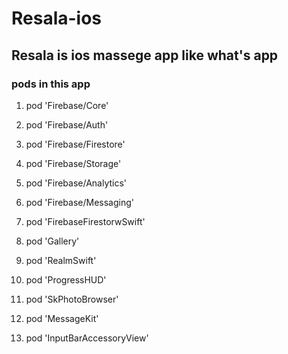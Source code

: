 # Resala-ios
 ## Resala is ios massege app like  what's app
 ### pods in this app 
 
   1. pod 'Firebase/Core'
   2. pod 'Firebase/Auth'
   3. pod 'Firebase/Firestore'
4. pod 'Firebase/Storage'
5. pod 'Firebase/Analytics'
6. pod 'Firebase/Messaging'
7. pod 'FirebaseFirestorwSwift'

8. pod 'Gallery'
9. pod 'RealmSwift'

10. pod 'ProgressHUD'
11. pod 'SkPhotoBrowser'

12. pod 'MessageKit'
13. pod 'InputBarAccessoryView'
